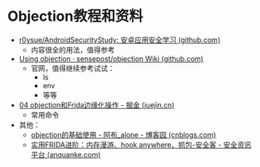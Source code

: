 # Objection教程和资料

* [r0ysue/AndroidSecurityStudy: 安卓应用安全学习 (github.com)](https://github.com/r0ysue/AndroidSecurityStudy)
  * 内容很全的用法，值得参考
* [Using objection · sensepost/objection Wiki (github.com)](https://github.com/sensepost/objection/wiki/Using-objection#getting-started-android-edition)
  * 官网，值得继续参考试试：
    * ls
    * env
    * 等等
* [04 objection和Frida边缘化操作 - 掘金 (juejin.cn)](https://juejin.cn/post/7162605848458428453)
  * 常用命令
* 其他：
  * [objection的基础使用 - 阿布_alone - 博客园 (cnblogs.com)](https://www.cnblogs.com/tjp40922/p/15171898.html)
  * [实用FRIDA进阶：内存漫游、hook anywhere、抓包-安全客 - 安全资讯平台 (anquanke.com)](https://www.anquanke.com/post/id/197657)
